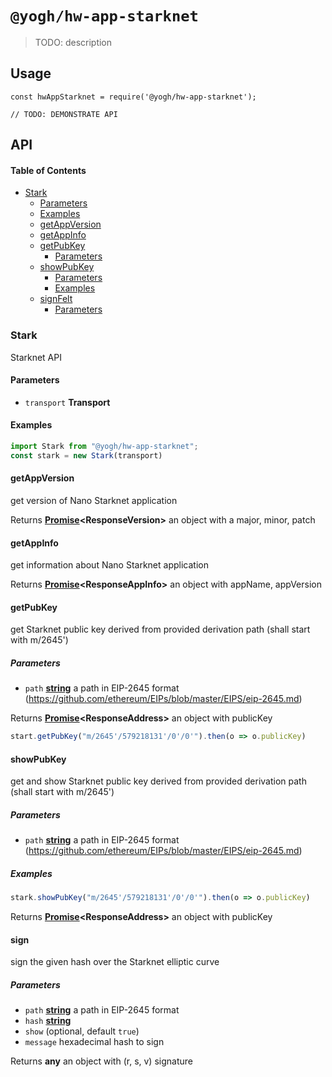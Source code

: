 # `@yogh/hw-app-starknet`

> TODO: description

## Usage

    const hwAppStarknet = require('@yogh/hw-app-starknet');

    // TODO: DEMONSTRATE API

## API

<!-- Generated by documentation.js. Update this documentation by updating the source code. -->

#### Table of Contents

*   [Stark](#stark)
    *   [Parameters](#parameters)
    *   [Examples](#examples)
    *   [getAppVersion](#getversion)
    *   [getAppInfo](#getappinfo)
    *   [getPubKey](#getpubkey)
        *   [Parameters](#parameters-1)
    *   [showPubKey](#showpubkey)
        *   [Parameters](#parameters-2)
        *   [Examples](#examples-1)
    *   [signFelt](#signfelt)
        *   [Parameters](#parameters-4)

### Stark

Starknet API

#### Parameters

*   `transport` **Transport** 

#### Examples

```javascript
import Stark from "@yogh/hw-app-starknet";
const stark = new Stark(transport)
```

#### getAppVersion

get version of Nano Starknet application

Returns **[Promise](https://developer.mozilla.org/docs/Web/JavaScript/Reference/Global_Objects/Promise)\<ResponseVersion>** an object with a major, minor, patch

#### getAppInfo

get information about Nano Starknet application

Returns **[Promise](https://developer.mozilla.org/docs/Web/JavaScript/Reference/Global_Objects/Promise)\<ResponseAppInfo>** an object with appName, appVersion

#### getPubKey

get Starknet public key derived from provided derivation path (shall start with m/2645')

##### Parameters

*   `path` **[string](https://developer.mozilla.org/docs/Web/JavaScript/Reference/Global_Objects/String)** a path in EIP-2645 format (<https://github.com/ethereum/EIPs/blob/master/EIPS/eip-2645.md>)

Returns **[Promise](https://developer.mozilla.org/docs/Web/JavaScript/Reference/Global_Objects/Promise)\<ResponseAddress>** an object with publicKey

```javascript
start.getPubKey("m/2645'/579218131'/0'/0'").then(o => o.publicKey)
```

#### showPubKey

get and show Starknet public key derived from provided derivation path (shall start with m/2645')

##### Parameters

*   `path` **[string](https://developer.mozilla.org/docs/Web/JavaScript/Reference/Global_Objects/String)** a path in EIP-2645 format (<https://github.com/ethereum/EIPs/blob/master/EIPS/eip-2645.md>)

##### Examples

```javascript
stark.showPubKey("m/2645'/579218131'/0'/0'").then(o => o.publicKey)
```

Returns **[Promise](https://developer.mozilla.org/docs/Web/JavaScript/Reference/Global_Objects/Promise)\<ResponseAddress>** an object with publicKey


#### sign

sign the given hash over the Starknet elliptic curve

##### Parameters

*   `path` **[string](https://developer.mozilla.org/docs/Web/JavaScript/Reference/Global_Objects/String)** a path in EIP-2645 format
*   `hash` **[string](https://developer.mozilla.org/docs/Web/JavaScript/Reference/Global_Objects/String)** 
*   `show`   (optional, default `true`)
*   `message`  hexadecimal hash to sign

Returns **any** an object with (r, s, v) signature
